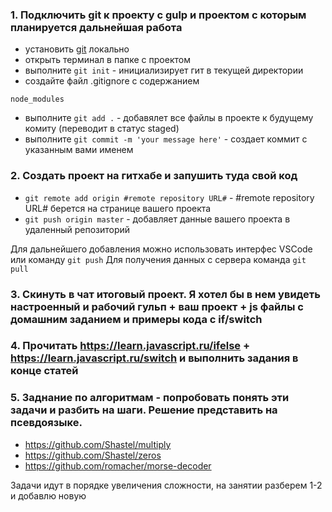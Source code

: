 ### 1. Подключить git к проекту с gulp и проектом с которым планируется дальнейшая работа

- установить [git](https://git-scm.com/downloads "Git download page") локально
- открыть терминал в папке с проектом
- выполните `git init` - инициализирует гит в текущей директории
- создайте файл .gitignore с содержанием

```
node_modules
```

- выполните `git add .` - добавялет все файлы в проекте к будущему комиту (переводит в статус staged)
- выполните `git commit -m 'your message here'` - создает коммит с указанным вами именем

### 2. Создать проект на гитхабе и запушить туда свой код

- `git remote add origin #remote repository URL#` - #remote repository URL# берется на странице вашего проекта
- `git push origin master` - добавляет данные вашего проекта в удаленный репозиторий

Для дальнейшего добавления можно использовать интерфес VSCode или команду `git push`
Для получения данных с сервера команда `git pull`

### 3. Скинуть в чат итоговый проект. Я хотел бы в нем увидеть настроенный и рабочий гульп + ваш проект + js файлы с домашним заданием и примеры кода с if/switch

### 4. Прочитать https://learn.javascript.ru/ifelse + https://learn.javascript.ru/switch и выполнить задания в конце статей

### 5. Заднание по алгоритмам - попробовать понять эти задачи и разбить на шаги. Решение представить на псевдоязыке.

- https://github.com/Shastel/multiply
- https://github.com/Shastel/zeros
- https://github.com/romacher/morse-decoder

Задачи идут в порядке увеличения сложности, на занятии разберем 1-2 и добавлю новую
